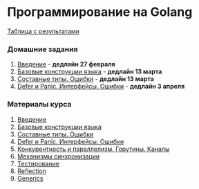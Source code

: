 # Программирование на Golang

[Таблица с результатами](https://go.dbeliakov.ru)

### Домашние задания
1. [Введение](tasks/01) - **дедлайн 27 февраля**
2. [Базовые конструкции языка](tasks/02) - **дедлайн 13 марта**
3. [Составные типы. Ошибки](tasks/03) - **дедлайн 13 марта**
4. [Defer и Panic. Интерфейсы. Ошибки](tasks/04) - **дедлайн 3 апреля**

### Материалы курса
1. [Введение](lectures/01)
2. [Базовые конструкции языка](lectures/02)
3. [Составные типы. Ошибки](lectures/03)
4. [Defer и Panic. Интерфейсы. Ошибки](lectures/04)
5. [Конкурентность и параллелизм. Горутины. Каналы](lectures/05)
6. [Механизмы синхронизации](lectures/06)
7. [Тестирование](lectures/07)
8. [Reflection](lectures/08)
9. [Generics](lectures/09)
